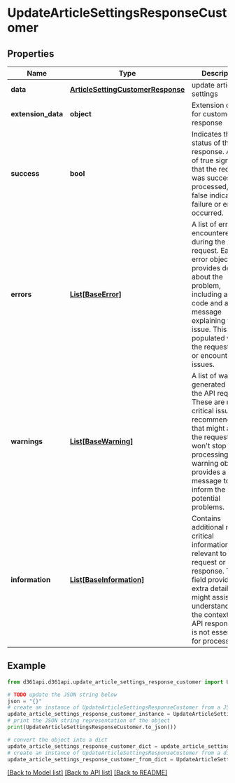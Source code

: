 # UpdateArticleSettingsResponseCustomer


## Properties

Name | Type | Description | Notes
------------ | ------------- | ------------- | -------------
**data** | [**ArticleSettingCustomerResponse**](ArticleSettingCustomerResponse.md) | update article settings | [optional] 
**extension_data** | **object** | Extension data for customer API response | [optional] 
**success** | **bool** | Indicates the status of the API response. A value of true signifies that the request was successfully processed, while false indicates a failure or error occurred. | [optional] 
**errors** | [**List[BaseError]**](BaseError.md) | A list of errors encountered during the API request. Each error object provides details about the problem, including an error code and a message explaining the issue. This field is populated when the request fails or encounters issues. | [optional] 
**warnings** | [**List[BaseWarning]**](BaseWarning.md) | A list of warnings generated during the API request. These are non-critical issues or recommendations that might affect the request but won&#39;t stop it from processing. Each warning object provides a message to inform the user of potential problems. | [optional] 
**information** | [**List[BaseInformation]**](BaseInformation.md) | Contains additional non-critical information relevant to the request or response. This field provides extra details that might assist in understanding the context of the API response but is not essential for processing. | [optional] 

## Example

```python
from d361api.d361api.update_article_settings_response_customer import UpdateArticleSettingsResponseCustomer

# TODO update the JSON string below
json = "{}"
# create an instance of UpdateArticleSettingsResponseCustomer from a JSON string
update_article_settings_response_customer_instance = UpdateArticleSettingsResponseCustomer.from_json(json)
# print the JSON string representation of the object
print(UpdateArticleSettingsResponseCustomer.to_json())

# convert the object into a dict
update_article_settings_response_customer_dict = update_article_settings_response_customer_instance.to_dict()
# create an instance of UpdateArticleSettingsResponseCustomer from a dict
update_article_settings_response_customer_from_dict = UpdateArticleSettingsResponseCustomer.from_dict(update_article_settings_response_customer_dict)
```
[[Back to Model list]](../README.md#documentation-for-models) [[Back to API list]](../README.md#documentation-for-api-endpoints) [[Back to README]](../README.md)



